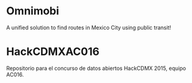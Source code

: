 Omnimobi
=========

A unified solution to find routes in Mexico City using public transit!
# HackCDMXAC016
Repositorio para el concurso de datos abiertos HackCDMX 2015, equipo AC016.

